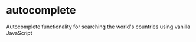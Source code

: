 # autocomplete
Autocomplete functionality for searching the world's countries using vanilla JavaScript
